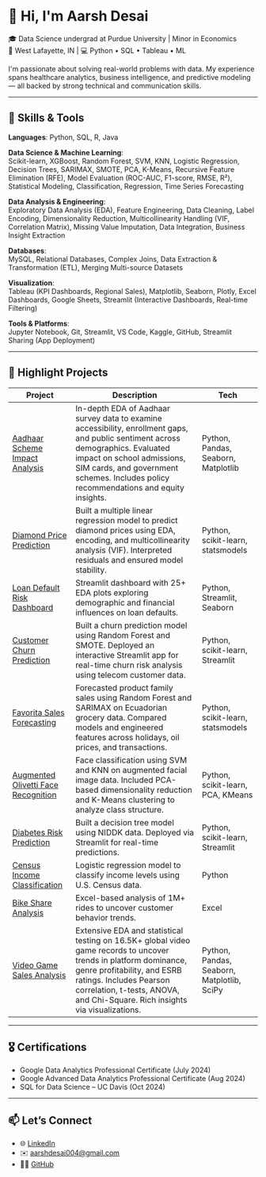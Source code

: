 # 👋 Hi, I'm Aarsh Desai

🎓 Data Science undergrad at Purdue University | Minor in Economics  
📍 West Lafayette, IN | 💻 Python • SQL • Tableau • ML  

I'm passionate about solving real-world problems with data. My experience spans healthcare analytics, business intelligence, and predictive modeling — all backed by strong technical and communication skills.

---

## 🔧 Skills & Tools
**Languages**: Python, SQL, R, Java  

**Data Science & Machine Learning**:  
Scikit-learn, XGBoost, Random Forest, SVM, KNN, Logistic Regression, Decision Trees, SARIMAX, SMOTE, PCA, K-Means, Recursive Feature Elimination (RFE), Model Evaluation (ROC-AUC, F1-score, RMSE, R²), Statistical Modeling, Classification, Regression, Time Series Forecasting  

**Data Analysis & Engineering**:  
Exploratory Data Analysis (EDA), Feature Engineering, Data Cleaning, Label Encoding, Dimensionality Reduction, Multicollinearity Handling (VIF, Correlation Matrix), Missing Value Imputation, Data Integration, Business Insight Extraction  

**Databases**:  
MySQL, Relational Databases, Complex Joins, Data Extraction & Transformation (ETL), Merging Multi-source Datasets  

**Visualization**:  
Tableau (KPI Dashboards, Regional Sales), Matplotlib, Seaborn, Plotly, Excel Dashboards, Google Sheets, Streamlit (Interactive Dashboards, Real-time Filtering)  

**Tools & Platforms**:  
Jupyter Notebook, Git, Streamlit, VS Code, Kaggle, GitHub, Streamlit Sharing (App Deployment)

---

## 📁 Highlight Projects

| Project | Description | Tech |
|--------|-------------|------|
| [Aadhaar Scheme Impact Analysis](https://github.com/aarshdesai-ds/aadhaar-eda-project) | In-depth EDA of Aadhaar survey data to examine accessibility, enrollment gaps, and public sentiment across demographics. Evaluated impact on school admissions, SIM cards, and government schemes. Includes policy recommendations and equity insights. | Python, Pandas, Seaborn, Matplotlib |
| [Diamond Price Prediction](https://github.com/aarshdesai-ds/diamond-price-prediction) | Built a multiple linear regression model to predict diamond prices using EDA, encoding, and multicollinearity analysis (VIF). Interpreted residuals and ensured model stability. | Python, scikit-learn, statsmodels |
| [Loan Default Risk Dashboard](https://github.com/aarshdesai-ds/loan-risk-dashboard) | Streamlit dashboard with 25+ EDA plots exploring demographic and financial influences on loan defaults. | Python, Streamlit, Seaborn |
| [Customer Churn Prediction](https://github.com/aarshdesai-ds/churn-prediction) | Built a churn prediction model using Random Forest and SMOTE. Deployed an interactive Streamlit app for real-time churn risk analysis using telecom customer data. | Python, scikit-learn, Streamlit |
| [Favorita Sales Forecasting](https://github.com/aarshdesai-ds/favorita-sales-forecasting) | Forecasted product family sales using Random Forest and SARIMAX on Ecuadorian grocery data. Compared models and engineered features across holidays, oil prices, and transactions. | Python, scikit-learn, statsmodels |
| [Augmented Olivetti Face Recognition](https://github.com/aarshdesai-ds/olivetti-face-recognition) | Face classification using SVM and KNN on augmented facial image data. Included PCA-based dimensionality reduction and K-Means clustering to analyze class structure. | Python, scikit-learn, PCA, KMeans |
| [Diabetes Risk Prediction](https://github.com/aarshdesai-ds/diabetes-prediction) | Built a decision tree model using NIDDK data. Deployed via Streamlit for real-time predictions. | Python, scikit-learn, Streamlit |
| [Census Income Classification](https://github.com/aarshdesai-ds/census-income-logistic-regression) | Logistic regression model to classify income levels using U.S. Census data. | Python |
| [Bike Share Analysis](https://github.com/aarshdesai-ds/cyclistic-bike-usage-analysis) | Excel-based analysis of 1M+ rides to uncover customer behavior trends. | Excel |
| [Video Game Sales Analysis](https://github.com/aarshdesai-ds/games-sales-analysis) | Extensive EDA and statistical testing on 16.5K+ global video game records to uncover trends in platform dominance, genre profitability, and ESRB ratings. Includes Pearson correlation, t-tests, ANOVA, and Chi-Square. Rich insights via visualizations. | Python, Pandas, Seaborn, Matplotlib, SciPy |


---

## 🎖 Certifications
- Google Data Analytics Professional Certificate (July 2024)
- Google Advanced Data Analytics Professional Certificate (Aug 2024)
- SQL for Data Science – UC Davis (Oct 2024)

---

## 📫 Let’s Connect
- 🌐 [LinkedIn](https://www.linkedin.com/in/aarsh-desai-5953b0277/)
- ✉️ aarshdesai004@gmail.com
- 🧑‍💻 [GitHub](https://github.com/aarshdesai-ds)
